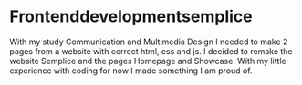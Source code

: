 # Frontenddevelopmentsemplice
With my study Communication and Multimedia Design I needed to make 2 pages from a website with correct html, css and js. I decided to remake the website Semplice and the pages Homepage and Showcase. With my little experience with coding for now I made something I am proud of.
